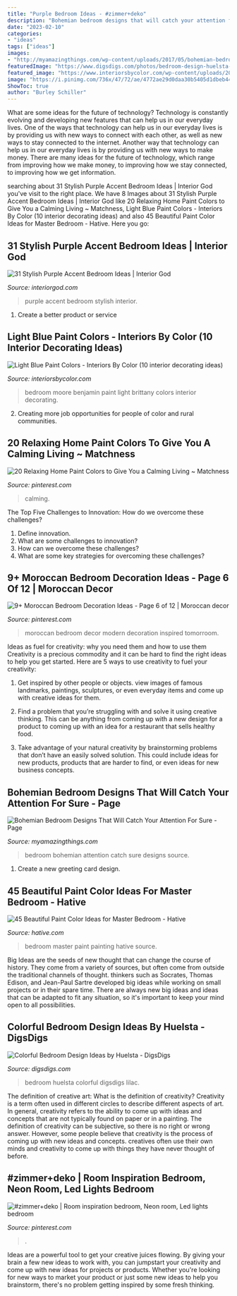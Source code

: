 ```yaml
---
title: "Purple Bedroom Ideas - #zimmer+deko"
description: "Bohemian bedroom designs that will catch your attention for sure"
date: "2023-02-10"
categories:
- "ideas"
tags: ["ideas"]
images:
- "http://myamazingthings.com/wp-content/uploads/2017/05/bohemian-bedroom-9.jpg"
featuredImage: "https://www.digsdigs.com/photos/bedroom-design-huelsta-elumo.jpg"
featured_image: "https://www.interiorsbycolor.com/wp-content/uploads/2018/03/Benjamin-Moore-Brittany-Blue-Bedroom.jpg"
image: "https://i.pinimg.com/736x/47/72/ae/4772ae29d0daa30b5405d1dbeb445b0e.jpg"
ShowToc: true
author: "Burley Schiller"
---
```



What are some ideas for the future of technology?
Technology is constantly evolving and developing new features that can help us in our everyday lives. One of the ways that technology can help us in our everyday lives is by providing us with new ways to connect with each other, as well as new ways to stay connected to the internet. Another way that technology can help us in our everyday lives is by providing us with new ways to make money. There are many ideas for the future of technology, which range from improving how we make money, to improving how we stay connected, to improving how we get information.

	

		
searching about 31 Stylish Purple Accent Bedroom Ideas | Interior God you've visit to the right place. We have 8 Images about 31 Stylish Purple Accent Bedroom Ideas | Interior God like 20 Relaxing Home Paint Colors to Give You a Calming Living ~ Matchness, Light Blue Paint Colors - Interiors By Color (10 interior decorating ideas) and also 45 Beautiful Paint Color Ideas for Master Bedroom - Hative. Here you go:
		
    
## 31 Stylish Purple Accent Bedroom Ideas | Interior God

<img loading=lazy src="http://interiorgod.com/wp-content/uploads/2016/06/Purple-Accent-Wall.jpg" onerror="this.onerror=null;this.src='https://tse1.mm.bing.net/th?id=OIP.9Y03lPl_00smFK7dEkPKHQHaJ4&amp;pid=15.1';" alt="31 Stylish Purple Accent Bedroom Ideas | Interior God">

_Source: interiorgod.com_

>purple accent bedroom stylish interior. 

	

1. Create a better product or service 

    
## Light Blue Paint Colors - Interiors By Color (10 Interior Decorating Ideas)

<img loading=lazy src="https://www.interiorsbycolor.com/wp-content/uploads/2018/03/Benjamin-Moore-Brittany-Blue-Bedroom.jpg" onerror="this.onerror=null;this.src='https://tse1.mm.bing.net/th?id=OIP.WCsV4Lq00-eAzG2QDeoUoQHaJ4&amp;pid=15.1';" alt="Light Blue Paint Colors - Interiors By Color (10 interior decorating ideas)">

_Source: interiorsbycolor.com_

>bedroom moore benjamin paint light brittany colors interior decorating. 

	

2. Creating more job opportunities for people of color and rural communities. 

    
## 20 Relaxing Home Paint Colors To Give You A Calming Living ~ Matchness

<img loading=lazy src="https://i.pinimg.com/736x/3d/2c/30/3d2c30fb6744c24f5f045cf132a92241.jpg" onerror="this.onerror=null;this.src='https://tse2.mm.bing.net/th?id=OIP.NbPkNWdc4NBHSXo64dvadAHaLH&amp;pid=15.1';" alt="20 Relaxing Home Paint Colors to Give You a Calming Living ~ Matchness">

_Source: pinterest.com_

>calming. 

	

The Top Five Challenges to Innovation: How do we overcome these challenges?
1. Define innovation.
2. What are some challenges to innovation? 
3. How can we overcome these challenges? 
4. What are some key strategies for overcoming these challenges?

    
## 9+ Moroccan Bedroom Decoration Ideas - Page 6 Of 12 | Moroccan Decor

<img loading=lazy src="https://i.pinimg.com/736x/12/1e/be/121ebef09c795943f1e4b2622bf6c341.jpg" onerror="this.onerror=null;this.src='https://tse1.mm.bing.net/th?id=OIP.2zW4fQsWDVhgRF9gLoHqeAHaKc&amp;pid=15.1';" alt="9+ Moroccan Bedroom Decoration Ideas - Page 6 of 12 | Moroccan decor">

_Source: pinterest.com_

>moroccan bedroom decor modern decoration inspired tomorroom. 

	

Ideas as fuel for creativity: why you need them and how to use them
Creativity is a precious commodity and it can be hard to find the right ideas to help you get started. Here are 5 ways to use creativity to fuel your creativity:
1. Get inspired by other people or objects. view images of famous landmarks, paintings, sculptures, or even everyday items and come up with creative ideas for them.

2. Find a problem that you’re struggling with and solve it using creative thinking. This can be anything from coming up with a new design for a product to coming up with an idea for a restaurant that sells healthy food.

3. Take advantage of your natural creativity by brainstorming problems that don’t have an easily solved solution. This could include ideas for new products, products that are harder to find, or even ideas for new business concepts.


    
## Bohemian Bedroom Designs That Will Catch Your Attention For Sure - Page

<img loading=lazy src="http://myamazingthings.com/wp-content/uploads/2017/05/bohemian-bedroom-9.jpg" onerror="this.onerror=null;this.src='https://tse4.mm.bing.net/th?id=OIP.Y7hVA1rKE8w1PwD62Ec8fQHaLH&amp;pid=15.1';" alt="Bohemian Bedroom Designs That Will Catch Your Attention For Sure - Page">

_Source: myamazingthings.com_

>bedroom bohemian attention catch sure designs source. 

	

1. Create a new greeting card design.

    
## 45 Beautiful Paint Color Ideas For Master Bedroom - Hative

<img loading=lazy src="https://hative.com/wp-content/uploads/2015/05/master-bedroom-painting/11-master-bedroom-painting-ideas.jpg" onerror="this.onerror=null;this.src='https://tse4.mm.bing.net/th?id=OIP.FsWs3wr3oIwYXGXKHvAd6QHaJ4&amp;pid=15.1';" alt="45 Beautiful Paint Color Ideas for Master Bedroom - Hative">

_Source: hative.com_

>bedroom master paint painting hative source. 

	

Big Ideas are the seeds of new thought that can change the course of history. They come from a variety of sources, but often come from outside the traditional channels of thought. thinkers such as Socrates, Thomas Edison, and Jean-Paul Sartre developed big ideas while working on small projects or in their spare time. There are always new big ideas and ideas that can be adapted to fit any situation, so it's important to keep your mind open to all possibilities.

    
## Colorful Bedroom Design Ideas By Huelsta - DigsDigs

<img loading=lazy src="https://www.digsdigs.com/photos/bedroom-design-huelsta-elumo.jpg" onerror="this.onerror=null;this.src='https://tse3.mm.bing.net/th?id=OIP.lxT0H8Zr2es8a9m-dsF8WAHaE6&amp;pid=15.1';" alt="Colorful Bedroom Design Ideas by Huelsta - DigsDigs">

_Source: digsdigs.com_

>bedroom huelsta colorful digsdigs lilac. 

	

The definition of creative art: What is the definition of creativity?
Creativity is a term often used in different circles to describe different aspects of art. In general, creativity refers to the ability to come up with ideas and concepts that are not typically found on paper or in a painting. The definition of creativity can be subjective, so there is no right or wrong answer. However, some people believe that creativity is the process of coming up with new ideas and concepts. creatives often use their own minds and creativity to come up with things they have never thought of before.

    
## #zimmer+deko | Room Inspiration Bedroom, Neon Room, Led Lights Bedroom

<img loading=lazy src="https://i.pinimg.com/736x/47/72/ae/4772ae29d0daa30b5405d1dbeb445b0e.jpg" onerror="this.onerror=null;this.src='https://tse3.mm.bing.net/th?id=OIP.nPuHqJuJYFGKsCu7qGK8eAHaLh&amp;pid=15.1';" alt="#zimmer+deko | Room inspiration bedroom, Neon room, Led lights bedroom">

_Source: pinterest.com_

>. 

	

Ideas are a powerful tool to get your creative juices flowing. By giving your brain a few new ideas to work with, you can jumpstart your creativity and come up with new ideas for projects or products. Whether you're looking for new ways to market your product or just some new ideas to help you brainstorm, there's no problem getting inspired by some fresh thinking.

